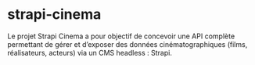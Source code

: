 # strapi-cinema
Le projet Strapi Cinema a pour objectif de concevoir une API complète permettant de gérer et d’exposer des données cinématographiques (films, réalisateurs, acteurs) via un CMS headless : Strapi.

